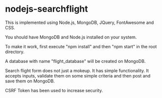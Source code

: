 # nodejs-searchflight
This is implemented using Node.js, MongoDB, JQuery, FontAwesome and CSS.

You should have MongoDB and Node.js installed on your system.

To make it work, first execute "npm install" and then "npm start" in the root directory.

A database with name "flight_database" will be created on MongoDB.

Search flight form does not just a mokeup. It has simple functionality. It accepts inputs, validate them on some simple criteria and then post and save them on MongoDB.

CSRF Token has been used to increase security.
